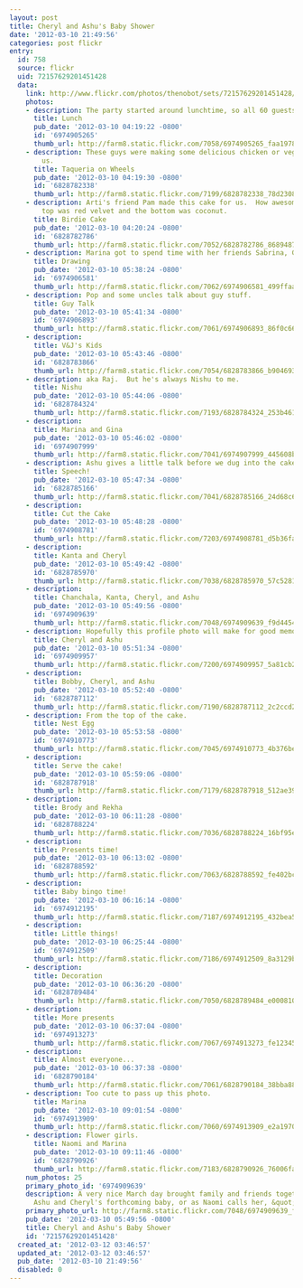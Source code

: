 ```yaml
---
layout: post
title: Cheryl and Ashu's Baby Shower
date: '2012-03-10 21:49:56'
categories: post flickr
entry:
  id: 758
  source: flickr
  uid: 72157629201451428
  data:
    link: http://www.flickr.com/photos/thenobot/sets/72157629201451428/
    photos:
    - description: The party started around lunchtime, so all 60 guests were fed.
      title: Lunch
      pub_date: '2012-03-10 04:19:22 -0800'
      id: '6974905265'
      thumb_url: http://farm8.static.flickr.com/7058/6974905265_faa1978e75_s.jpg
    - description: These guys were making some delicious chicken or veggie tacos for
        us.
      title: Taqueria on Wheels
      pub_date: '2012-03-10 04:19:30 -0800'
      id: '6828782338'
      thumb_url: http://farm8.static.flickr.com/7199/6828782338_78d230829a_s.jpg
    - description: Arti's friend Pam made this cake for us.  How awesome is it?!?!  The
        top was red velvet and the bottom was coconut.
      title: Birdie Cake
      pub_date: '2012-03-10 04:20:24 -0800'
      id: '6828782786'
      thumb_url: http://farm8.static.flickr.com/7052/6828782786_86894873a0_s.jpg
    - description: Marina got to spend time with her friends Sabrina, Gina, and Meena.
      title: Drawing
      pub_date: '2012-03-10 05:38:24 -0800'
      id: '6974906581'
      thumb_url: http://farm8.static.flickr.com/7062/6974906581_499ffaab1e_s.jpg
    - description: Pop and some uncles talk about guy stuff.
      title: Guy Talk
      pub_date: '2012-03-10 05:41:34 -0800'
      id: '6974906893'
      thumb_url: http://farm8.static.flickr.com/7061/6974906893_86f0c664ec_s.jpg
    - description: 
      title: V&J's Kids
      pub_date: '2012-03-10 05:43:46 -0800'
      id: '6828783866'
      thumb_url: http://farm8.static.flickr.com/7054/6828783866_b90469387a_s.jpg
    - description: aka Raj.  But he's always Nishu to me.
      title: Nishu
      pub_date: '2012-03-10 05:44:06 -0800'
      id: '6828784324'
      thumb_url: http://farm8.static.flickr.com/7193/6828784324_253b461184_s.jpg
    - description: 
      title: Marina and Gina
      pub_date: '2012-03-10 05:46:02 -0800'
      id: '6974907999'
      thumb_url: http://farm8.static.flickr.com/7041/6974907999_445608be44_s.jpg
    - description: Ashu gives a little talk before we dug into the cake.
      title: Speech!
      pub_date: '2012-03-10 05:47:34 -0800'
      id: '6828785166'
      thumb_url: http://farm8.static.flickr.com/7041/6828785166_24d68c6d67_s.jpg
    - description: 
      title: Cut the Cake
      pub_date: '2012-03-10 05:48:28 -0800'
      id: '6974908781'
      thumb_url: http://farm8.static.flickr.com/7203/6974908781_d5b36fa12f_s.jpg
    - description: 
      title: Kanta and Cheryl
      pub_date: '2012-03-10 05:49:42 -0800'
      id: '6828785970'
      thumb_url: http://farm8.static.flickr.com/7038/6828785970_57c5281155_s.jpg
    - description: 
      title: Chanchala, Kanta, Cheryl, and Ashu
      pub_date: '2012-03-10 05:49:56 -0800'
      id: '6974909639'
      thumb_url: http://farm8.static.flickr.com/7048/6974909639_f9d44547ef_s.jpg
    - description: Hopefully this profile photo will make for good memories!
      title: Cheryl and Ashu
      pub_date: '2012-03-10 05:51:34 -0800'
      id: '6974909957'
      thumb_url: http://farm8.static.flickr.com/7200/6974909957_5a81cb2287_s.jpg
    - description: 
      title: Bobby, Cheryl, and Ashu
      pub_date: '2012-03-10 05:52:40 -0800'
      id: '6828787112'
      thumb_url: http://farm8.static.flickr.com/7190/6828787112_2c2ccd2c99_s.jpg
    - description: From the top of the cake.
      title: Nest Egg
      pub_date: '2012-03-10 05:53:58 -0800'
      id: '6974910773'
      thumb_url: http://farm8.static.flickr.com/7045/6974910773_4b376be326_s.jpg
    - description: 
      title: Serve the cake!
      pub_date: '2012-03-10 05:59:06 -0800'
      id: '6828787918'
      thumb_url: http://farm8.static.flickr.com/7179/6828787918_512ae3973c_s.jpg
    - description: 
      title: Brody and Rekha
      pub_date: '2012-03-10 06:11:28 -0800'
      id: '6828788224'
      thumb_url: http://farm8.static.flickr.com/7036/6828788224_16bf95ea5c_s.jpg
    - description: 
      title: Presents time!
      pub_date: '2012-03-10 06:13:02 -0800'
      id: '6828788592'
      thumb_url: http://farm8.static.flickr.com/7063/6828788592_fe402bc780_s.jpg
    - description: 
      title: Baby bingo time!
      pub_date: '2012-03-10 06:16:14 -0800'
      id: '6974912195'
      thumb_url: http://farm8.static.flickr.com/7187/6974912195_432bea5c8c_s.jpg
    - description: 
      title: Little things!
      pub_date: '2012-03-10 06:25:44 -0800'
      id: '6974912509'
      thumb_url: http://farm8.static.flickr.com/7186/6974912509_8a3129bd27_s.jpg
    - description: 
      title: Decoration
      pub_date: '2012-03-10 06:36:20 -0800'
      id: '6828789484'
      thumb_url: http://farm8.static.flickr.com/7050/6828789484_e00081079c_s.jpg
    - description: 
      title: More presents
      pub_date: '2012-03-10 06:37:04 -0800'
      id: '6974913273'
      thumb_url: http://farm8.static.flickr.com/7067/6974913273_fe12345cc3_s.jpg
    - description: 
      title: Almost everyone...
      pub_date: '2012-03-10 06:37:38 -0800'
      id: '6828790184'
      thumb_url: http://farm8.static.flickr.com/7061/6828790184_38bba88f35_s.jpg
    - description: Too cute to pass up this photo.
      title: Marina
      pub_date: '2012-03-10 09:01:54 -0800'
      id: '6974913909'
      thumb_url: http://farm8.static.flickr.com/7060/6974913909_e2a1970fc2_s.jpg
    - description: Flower girls.
      title: Naomi and Marina
      pub_date: '2012-03-10 09:11:46 -0800'
      id: '6828790926'
      thumb_url: http://farm8.static.flickr.com/7183/6828790926_76006faf58_s.jpg
    num_photos: 25
    primary_photo_id: '6974909639'
    description: A very nice March day brought family and friends together to celebrate
      Ashu and Cheryl's forthcoming baby, or as Naomi calls her, &quot;Cutie Beautie&quot;.
    primary_photo_url: http://farm8.static.flickr.com/7048/6974909639_f9d44547ef_m.jpg
    pub_date: '2012-03-10 05:49:56 -0800'
    title: Cheryl and Ashu's Baby Shower
    id: '72157629201451428'
  created_at: '2012-03-12 03:46:57'
  updated_at: '2012-03-12 03:46:57'
  pub_date: '2012-03-10 21:49:56'
  disabled: 0
---
```

